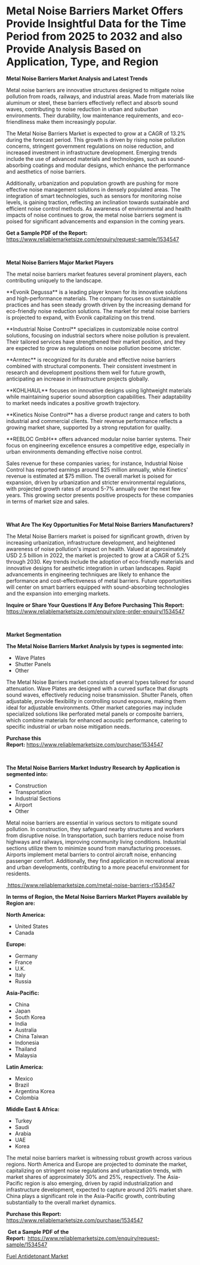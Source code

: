 <p><h1>Metal Noise Barriers Market Offers Provide Insightful Data for the Time Period from 2025 to 2032 and also Provide Analysis Based on Application, Type, and Region</h1></p><p><strong>Metal Noise Barriers Market Analysis and Latest Trends</strong></p>
<p><p>Metal noise barriers are innovative structures designed to mitigate noise pollution from roads, railways, and industrial areas. Made from materials like aluminum or steel, these barriers effectively reflect and absorb sound waves, contributing to noise reduction in urban and suburban environments. Their durability, low maintenance requirements, and eco-friendliness make them increasingly popular.</p><p>The Metal Noise Barriers Market is expected to grow at a CAGR of 13.2% during the forecast period. This growth is driven by rising noise pollution concerns, stringent government regulations on noise reduction, and increased investment in infrastructure development. Emerging trends include the use of advanced materials and technologies, such as sound-absorbing coatings and modular designs, which enhance the performance and aesthetics of noise barriers.</p><p>Additionally, urbanization and population growth are pushing for more effective noise management solutions in densely populated areas. The integration of smart technologies, such as sensors for monitoring noise levels, is gaining traction, reflecting an inclination towards sustainable and efficient noise control methods. As awareness of environmental and health impacts of noise continues to grow, the metal noise barriers segment is poised for significant advancements and expansion in the coming years.</p></p>
<p><strong>Get a Sample PDF of the Report:&nbsp;</strong> <a href="https://www.reliablemarketsize.com/enquiry/request-sample/1534547?utm_campaign=2413&utm_medium=2&utm_source=Github&utm_content=ia&utm_term=03042025&utm_id=metal-noise-barriers">https://www.reliablemarketsize.com/enquiry/request-sample/1534547</a></p>
<p>&nbsp;</p>
<p><strong>Metal Noise Barriers Major Market Players</strong></p>
<p><p>The metal noise barriers market features several prominent players, each contributing uniquely to the landscape. </p><p>**Evonik Degussa** is a leading player known for its innovative solutions and high-performance materials. The company focuses on sustainable practices and has seen steady growth driven by the increasing demand for eco-friendly noise reduction solutions. The market for metal noise barriers is projected to expand, with Evonik capitalizing on this trend. </p><p>**Industrial Noise Control** specializes in customizable noise control solutions, focusing on industrial sectors where noise pollution is prevalent. Their tailored services have strengthened their market position, and they are expected to grow as regulations on noise pollution become stricter.</p><p>**Armtec** is recognized for its durable and effective noise barriers combined with structural components. Their consistent investment in research and development positions them well for future growth, anticipating an increase in infrastructure projects globally.</p><p>**KOHLHAUL** focuses on innovative designs using lightweight materials while maintaining superior sound absorption capabilities. Their adaptability to market needs indicates a positive growth trajectory.</p><p>**Kinetics Noise Control** has a diverse product range and caters to both industrial and commercial clients. Their revenue performance reflects a growing market share, supported by a strong reputation for quality.</p><p>**REBLOC GmbH** offers advanced modular noise barrier systems. Their focus on engineering excellence ensures a competitive edge, especially in urban environments demanding effective noise control.</p><p>Sales revenue for these companies varies; for instance, Industrial Noise Control has reported earnings around $25 million annually, while Kinetics' revenue is estimated at $75 million. The overall market is poised for expansion, driven by urbanization and stricter environmental regulations, with projected growth rates of around 5-7% annually over the next few years. This growing sector presents positive prospects for these companies in terms of market size and sales.</p></p>
<p>&nbsp;</p>
<p><strong>What Are The Key Opportunities For Metal Noise Barriers Manufacturers?</strong></p>
<p><p>The Metal Noise Barriers market is poised for significant growth, driven by increasing urbanization, infrastructure development, and heightened awareness of noise pollution's impact on health. Valued at approximately USD 2.5 billion in 2022, the market is projected to grow at a CAGR of 5.2% through 2030. Key trends include the adoption of eco-friendly materials and innovative designs for aesthetic integration in urban landscapes. Rapid advancements in engineering techniques are likely to enhance the performance and cost-effectiveness of metal barriers. Future opportunities will center on smart barriers equipped with sound-absorbing technologies and the expansion into emerging markets.</p></p>
<p><strong>Inquire or Share Your Questions If Any Before Purchasing This Report:</strong> <a href="https://www.reliablemarketsize.com/enquiry/pre-order-enquiry/1534547?utm_campaign=2413&utm_medium=2&utm_source=Github&utm_content=ia&utm_term=03042025&utm_id=metal-noise-barriers">https://www.reliablemarketsize.com/enquiry/pre-order-enquiry/1534547</a></p>
<p>&nbsp;</p>
<p><strong>Market Segmentation</strong></p>
<p><strong>The Metal Noise Barriers Market Analysis by types is segmented into:</strong></p>
<p><ul><li>Wave Plates</li><li>Shutter Panels</li><li>Other</li></ul></p>
<p><p>The Metal Noise Barriers market consists of several types tailored for sound attenuation. Wave Plates are designed with a curved surface that disrupts sound waves, effectively reducing noise transmission. Shutter Panels, often adjustable, provide flexibility in controlling sound exposure, making them ideal for adjustable environments. Other market categories may include specialized solutions like perforated metal panels or composite barriers, which combine materials for enhanced acoustic performance, catering to specific industrial or urban noise mitigation needs.</p></p>
<p><strong>Purchase this Report:&nbsp;</strong><a href="https://www.reliablemarketsize.com/purchase/1534547?utm_campaign=2413&utm_medium=2&utm_source=Github&utm_content=ia&utm_term=03042025&utm_id=metal-noise-barriers">https://www.reliablemarketsize.com/purchase/1534547</a></p>
<p>&nbsp;</p>
<p><strong>The Metal Noise Barriers Market Industry Research by Application is segmented into:</strong></p>
<p><ul><li>Construction</li><li>Transportation</li><li>Industrial Sections</li><li>Airport</li><li>Other</li></ul></p>
<p><p>Metal noise barriers are essential in various sectors to mitigate sound pollution. In construction, they safeguard nearby structures and workers from disruptive noise. In transportation, such barriers reduce noise from highways and railways, improving community living conditions. Industrial sections utilize them to minimize sound from manufacturing processes. Airports implement metal barriers to control aircraft noise, enhancing passenger comfort. Additionally, they find application in recreational areas and urban developments, contributing to a more peaceful environment for residents.</p></p>
<p><a href="https://www.reliablemarketsize.com/metal-noise-barriers-r1534547?utm_campaign=2413&utm_medium=2&utm_source=Github&utm_content=ia&utm_term=03042025&utm_id=metal-noise-barriers">&nbsp;https://www.reliablemarketsize.com/metal-noise-barriers-r1534547</a></p>
<p><strong>In terms of Region, the Metal Noise Barriers Market Players available by Region are:</strong></p>
<p>
    <p> <strong> North America: </strong>
        <ul>
            <li>United States</li>
            <li>Canada</li>
        </ul>
        </p> 
    <p> <strong> Europe: </strong>
        <ul>
            <li>Germany</li>
            <li>France</li>
            <li>U.K.</li>
            <li>Italy</li>
            <li>Russia</li>
        </ul>
        </p> 
    <p> <strong> Asia-Pacific: </strong>
        <ul>
            <li>China</li>
            <li>Japan</li>
            <li>South Korea</li>
            <li>India</li>
            <li>Australia</li>
            <li>China Taiwan</li>
            <li>Indonesia</li>
            <li>Thailand</li>
            <li>Malaysia</li>
        </ul>
        </p> 
    <p> <strong> Latin America: </strong>
        <ul>
            <li>Mexico</li>
            <li>Brazil</li>
            <li>Argentina Korea</li>
            <li>Colombia</li>
        </ul>
        </p> 
    <p> <strong> Middle East & Africa: </strong>
        <ul>
            <li>Turkey</li>
            <li>Saudi</li>
            <li>Arabia</li>
            <li>UAE</li>
            <li>Korea</li>
        </ul>
    </p>
    </p>
<p><p>The metal noise barriers market is witnessing robust growth across various regions. North America and Europe are projected to dominate the market, capitalizing on stringent noise regulations and urbanization trends, with market shares of approximately 30% and 25%, respectively. The Asia-Pacific region is also emerging, driven by rapid industrialization and infrastructure development, expected to capture around 20% market share. China plays a significant role in the Asia-Pacific growth, contributing substantially to the overall market dynamics.</p></p>
<p><strong>Purchase this Report: </strong><a href="https://www.reliablemarketsize.com/purchase/1534547?utm_campaign=2413&utm_medium=2&utm_source=Github&utm_content=ia&utm_term=03042025&utm_id=metal-noise-barriers">https://www.reliablemarketsize.com/purchase/1534547</a></p>
<p>&nbsp;<strong>Get a Sample PDF of the Report:&nbsp;&nbsp;</strong><a href="https://www.reliablemarketsize.com/enquiry/request-sample/1534547?utm_campaign=2413&utm_medium=2&utm_source=Github&utm_content=ia&utm_term=03042025&utm_id=metal-noise-barriers">https://www.reliablemarketsize.com/enquiry/request-sample/1534547</a></p>
<p><strong></strong></p>
<p><p><a href="https://github.com/dmitriyvo6rog/Market-Research-Report-List-1/blob/main/fuel-antidetonant-market.md?utm_campaign=2413&utm_medium=2&utm_source=Github&utm_content=ia&utm_term=03042025&utm_id=metal-noise-barriers">Fuel Antidetonant Market</a></p></p>